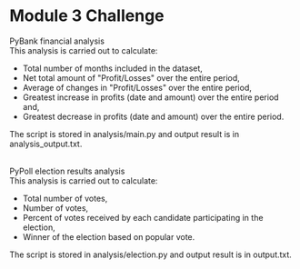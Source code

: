 # Module 3 Challenge

PyBank financial analysis <br/>
This analysis is carried out to calculate:<br/>
* Total number of months included in the dataset,<br/>
* Net total amount of "Profit/Losses" over the entire period,<br/>
* Average of changes in "Profit/Losses" over the entire period,<br/>
* Greatest increase in profits (date and amount) over the entire period and,<br/>
* Greatest decrease in profits (date and amount) over the entire period.<br/>

The script is stored in analysis/main.py and output result is in analysis_output.txt. <br/><br/>

PyPoll election results analysis <br/>
This analysis is carried out to calculate: <br/>
* Total number of votes,<br/>
* Number of votes,<br/>
* Percent of votes received by each candidate participating in the election,<br/>
* Winner of the election based on popular vote.<br/>

The script is stored in analysis/election.py and output result is in output.txt. <br/><br/>
